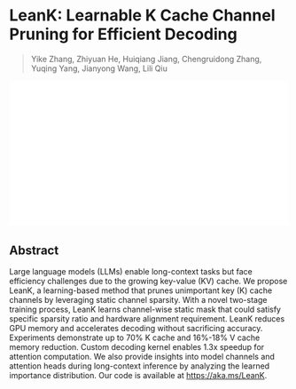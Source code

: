 # LeanK: Learnable K Cache Channel Pruning for Efficient Decoding

> Yike Zhang, Zhiyuan He, Huiqiang Jiang, Chengruidong Zhang, Yuqing Yang, Jianyong Wang, Lili Qiu

<p align="center">
<img src="../../blank.jpg" width="600" title="blank">
</p>

## Abstract

Large language models (LLMs) enable long-context tasks but face efficiency
challenges due to the growing key-value (KV) cache. We propose LeanK, a
learning-based method that prunes unimportant key (K) cache channels by
leveraging static channel sparsity. With a novel two-stage training process,
LeanK learns channel-wise static mask that could satisfy specific sparsity
ratio and hardware alignment requirement. LeanK reduces GPU memory and
accelerates decoding without sacrificing accuracy. Experiments demonstrate up
to 70% K cache and 16%-18% V cache memory reduction. Custom decoding kernel
enables 1.3x speedup for attention computation. We also provide insights into
model channels and attention heads during long-context inference by analyzing
the learned importance distribution. Our code is available at
https://aka.ms/LeanK.
